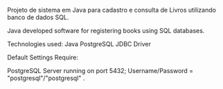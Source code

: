 Projeto de sistema em Java para cadastro e consulta de Livros utilizando banco de dados SQL.

Java developed software for registering books using SQL databases.

Technologies used:
Java
PostgreSQL JDBC Driver


Default Settings Require:

PostgreSQL Server running on port 5432;
Username/Password = "postgresql"/"postgresql" .
